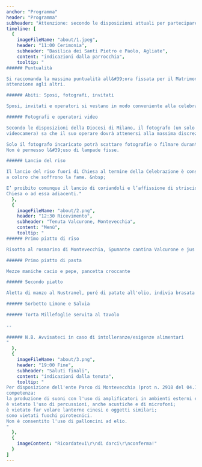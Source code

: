 ```yaml
---
anchor: "Programma"
header: "Programma"
subheader: "Attenzione: secondo le disposizioni attuali per partecipare al matrimonio è necessario avere un green pass"
timeline: [
  {
    imageFileName: "about/1.jpeg",
    header: "11:00 Cerimonia",
    subheader: "Basilica dei Santi Pietro e Paolo, Agliate",
    content: "indicazioni dalla parrocchia",
    tooltip: "
###### Puntualità

Si raccomanda la massima puntualità all&#39;ora fissata per il Matrimonio: è una forma di educazione e di
attenzione agli altri.

###### Abiti: Sposi, fotografi, invitati

Sposi, invitati e operatori si vestano in modo conveniente alla celebrazione e rispettoso al luogo sacro.

###### Fotografi e operatori video

Secondo le disposizioni della Diocesi di Milano, il fotografo (un solo fotografo e un solo operatore con
videocamera) sa che il suo operare dovrà attenersi alla massima discrezione. &nbsp;  

Solo il fotografo incaricato potrà scattare fotografie o filmare durante la Celebrazione. &nbsp;  
Non è permesso l&#39;uso di lampade fisse.

###### Lancio del riso

Il lancio del riso fuori di Chiesa al termine della Celebrazione è consentito in forma moderata per rispetto
a coloro che soffrono la fame. &nbsp;  

E’ proibito comunque il lancio di coriandoli e l’affissione di striscioni o lenzuola alle strutture della
Chiesa o ad essa adiacenti."
  },
  {
    imageFileName: "about/2.png",
    header: "12:30 Ricevimento",
    subheader: "Tenuta Valcurone, Montevecchia",
    content: "Menù",
    tooltip: "
###### Primo piatto di riso

Risotto al rosmarino di Montevecchia, Spumante cantina Valcurone e jus di vitello

###### Primo piatto di pasta

Mezze maniche cacio e pepe, pancetta croccante

###### Secondo piatto

Aletta di manzo al Nustranel, puré di patate all'olio, indivia brasata

###### Sorbetto Limone e Salvia

###### Torta Millefoglie servita al tavolo
  
-- 
  
###### N.B. Avvisateci in caso di intolleranze/esigenze alimentari
"
  },
  {
    imageFileName: "about/3.png",
    header: "19:00 Fine",
    subheader: "Saluti finali",
    content: "indicazioni dalla tenuta",
    tooltip: "
Per disposizione dell'ente Parco di Montevecchia (prot n. 2918 del 04.10.2016), in tutto il territorio di sua
competenza:
la produzione di suoni con l'uso di amplificatori in ambienti esterni ed interni, è ammessa fino alle ore 20.00, oltre alle ore 20.00 solo filodiffusione in veranda;
è vietato l'uso di percussioni, anche acustiche e di microfoni;
è vietato far volare lanterne cinesi e oggetti similari;
sono vietati fuochi pirotecnici.
Non è consentito l'uso di palloncini ad elio.
"
  },
  {
    imageContent: "Ricordatevi\r\ndi darci\r\nconferma!"
  }
]
---
```

